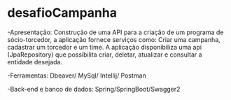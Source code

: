 # desafioCampanha
-Apresentação:
Construção de uma API para a criação de um programa de sócio-torcedor, a aplicação fornece serviços como: Criar uma campanha, cadastrar um torcedor e um time. 
A aplicação disponibiliza uma api (JpaRepository) que possibilita criar, deletar, atualizar e consultar a entidade desejada. 
 
-Ferramentas:
Dbeaver/ MySql/ Intellij/ Postman

-Back-end e banco de dados:
Spring/SpringBoot/Swagger2
